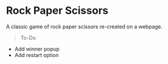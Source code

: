 # Rock Paper Scissors
A classic game of rock paper scissors re-created on a webpage.

> To-Do
- Add winner popup
- Add restart option